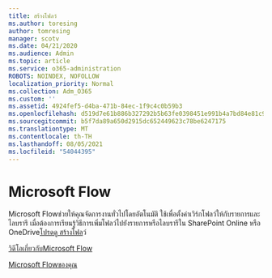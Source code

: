 ```yaml
---
title: สร้างโฟลว์
ms.author: toresing
author: tomresing
manager: scotv
ms.date: 04/21/2020
ms.audience: Admin
ms.topic: article
ms.service: o365-administration
ROBOTS: NOINDEX, NOFOLLOW
localization_priority: Normal
ms.collection: Adm_O365
ms.custom: ''
ms.assetid: 4924fef5-d4ba-471b-84ec-1f9c4c0b59b3
ms.openlocfilehash: d519d7e61b886b327292b5b63fe0398451e991b4a7bd84e81c9fac5cdb47fc0d
ms.sourcegitcommit: b5f7da89a650d2915dc652449623c78be6247175
ms.translationtype: MT
ms.contentlocale: th-TH
ms.lasthandoff: 08/05/2021
ms.locfileid: "54044395"
---
```

# <a name="microsoft-flow"></a>Microsoft Flow

Microsoft Flowช่วยให้คุณจัดการงานทั่วไปโดยอัตโนมัติ ใช้เพื่อตั้งค่าเวิร์กโฟลว์ให้กับรายการและไลบรารี เมื่อต้องการเรียนรู้วิธีการเพิ่มโฟลว์ไปยังรายการหรือไลบรารีใน SharePoint Online หรือ OneDrive[โปรดดู สร้างโฟล](https://go.microsoft.com/fwlink/?linkid=869408)ว์
  
[วิดีโอเกี่ยวกับMicrosoft Flow](https://go.microsoft.com/fwlink/?linkid=864641)
  
[Microsoft Flowของคุณ](https://go.microsoft.com/fwlink/?linkid=864642)
  

